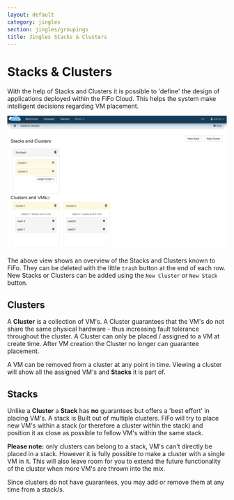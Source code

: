```yaml
---
layout: default
category: jingles
section: jingles/groupings
title: Jingles Stacks & Clusters
---
```

# Stacks & Clusters<a id="list"></a>

With the help of Stacks and Clusters it is possible to 'define' the design of applications deployed within the FiFo Cloud. This helps the system make intelligent decisions regarding VM placement.

![List](/assets/img/jingles/groupings01.png)

The above view shows an overview of the Stacks and Clusters known to FiFo. They can be deleted with the little `trash` button at the end of each row. New Stacks or Clusters can be added using the `New Cluster` or `New Stack` button.

## Clusters<a id="clusters"></a>
A **Cluster** is a collection of VM's. A Cluster guarantees that the VM's do not share the same physical hardware - thus increasing fault tolerance throughout the cluster. A Cluster can only be placed / assigned to a VM at create time. After VM creation the Cluster no longer can guarantee placement. 

A VM can be removed from a cluster at any point in time. Viewing a cluster will show all the assigned VM's and **Stacks** it  is part of.

## Stacks<a id="stacks"></a>
Unlike a **Cluster** a **Stack** has **no** guarantees but offers a 'best effort' in placing VM's. A stack is Built out of multiple clusters. FiFo will try to place new VM's within a stack (or therefore a cluster within the stack) and position it as close as possible to fellow VM's within the same stack.

**Please note:** only clusters can belong to a stack, VM's can't directly be placed in a stack. However it is fully possible to make a cluster with a single VM in it. This will also leave room for you to extend the future functionality of the cluster when more VM's are thrown into the mix.

Since clusters do not have guarantees, you may add or remove them at any time from a stack/s.
